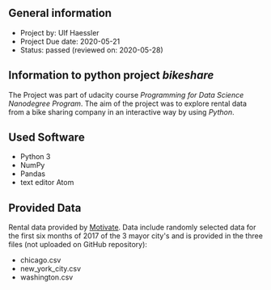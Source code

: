## General information
- Project by: Ulf Haessler
- Project Due date: 2020-05-21
- Status: passed (reviewed on: 2020-05-28)

## Information to python project *bikeshare*
 The Project was part of udacity course *Programming for Data Science Nanodegree Program*. The aim of the project was to explore rental data from a bike sharing company in an interactive way by using *Python*.

## Used Software
- Python 3
- NumPy
- Pandas
- text editor Atom

## Provided Data
 Rental data provided by [Motivate](https://www.motivateco.com/).
 Data include randomly selected data for the first six months of 2017 of the 3 mayor city's and is provided in the three files (not uploaded on GitHub repository):
  - chicago.csv
  - new_york_city.csv
  - washington.csv
